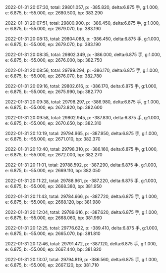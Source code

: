 2022-01-31 20:07:30, total: 29801.057, p: -385.820, delta:6.875 手, g:1.000, e: 6.875, b: -55.000, ep: 2680.500, bp: 383.290

2022-01-31 20:07:51, total: 29800.900, p: -386.450, delta:6.875 手, g:1.000, e: 6.875, b: -55.000, ep: 2679.070, bp: 383.190

2022-01-31 20:08:13, total: 29804.088, p: -386.450, delta:6.875 手, g:1.000, e: 6.875, b: -55.000, ep: 2679.070, bp: 383.190

2022-01-31 20:08:35, total: 29802.349, p: -386.000, delta:6.875 手, g:1.000, e: 6.875, b: -55.000, ep: 2676.000, bp: 382.750

2022-01-31 20:08:56, total: 29799.294, p: -386.170, delta:6.875 手, g:1.000, e: 6.875, b: -55.000, ep: 2676.070, bp: 382.780

2022-01-31 20:09:16, total: 29802.616, p: -386.170, delta:6.875 手, g:1.000, e: 6.875, b: -55.000, ep: 2675.990, bp: 382.770

2022-01-31 20:09:38, total: 29798.297, p: -386.980, delta:6.875 手, g:1.000, e: 6.875, b: -55.000, ep: 2673.820, bp: 382.600

2022-01-31 20:09:58, total: 29802.945, p: -387.830, delta:6.875 手, g:1.000, e: 6.875, b: -55.000, ep: 2670.650, bp: 382.310

2022-01-31 20:10:19, total: 29794.965, p: -387.950, delta:6.875 手, g:1.000, e: 6.875, b: -55.000, ep: 2671.010, bp: 382.370

2022-01-31 20:10:40, total: 29798.310, p: -386.160, delta:6.875 手, g:1.000, e: 6.875, b: -55.000, ep: 2672.000, bp: 382.270

2022-01-31 20:11:01, total: 29788.592, p: -387.290, delta:6.875 手, g:1.000, e: 6.875, b: -55.000, ep: 2669.110, bp: 382.050

2022-01-31 20:11:22, total: 29788.961, p: -387.220, delta:6.875 手, g:1.000, e: 6.875, b: -55.000, ep: 2668.380, bp: 381.950

2022-01-31 20:11:43, total: 29784.666, p: -387.720, delta:6.875 手, g:1.000, e: 6.875, b: -55.000, ep: 2668.120, bp: 381.980

2022-01-31 20:12:04, total: 29789.616, p: -387.620, delta:6.875 手, g:1.000, e: 6.875, b: -55.000, ep: 2668.060, bp: 381.960

2022-01-31 20:12:25, total: 29776.622, p: -389.410, delta:6.875 手, g:1.000, e: 6.875, b: -55.000, ep: 2665.070, bp: 381.810

2022-01-31 20:12:46, total: 29791.472, p: -387.120, delta:6.875 手, g:1.000, e: 6.875, b: -55.000, ep: 2667.440, bp: 381.820

2022-01-31 20:13:07, total: 29794.819, p: -386.560, delta:6.875 手, g:1.000, e: 6.875, b: -55.000, ep: 2667.120, bp: 381.710